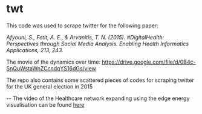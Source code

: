 # twt

This code was used to scrape twitter for the following paper:

*Afyouni, S., Fetit, A. E., & Arvanitis, T. N. (2015). \#DigitalHealth: Perspectives through Social Media Analysis. Enabling Health Informatics Applications, 213, 243.*

The movie of the dynamics over time: https://drive.google.com/file/d/0B4c-SnQuWstaWnZCcndqYS16dGs/view

The repo also contains some scattered pieces of codes for scraping twitter for the UK general election in 2015


-- The video of the Healthcare network expanding using the edge energy visualisation can be found [here](https://drive.google.com/file/d/0B4c-SnQuWstaWnZCcndqYS16dGs/view?usp=sharing)
